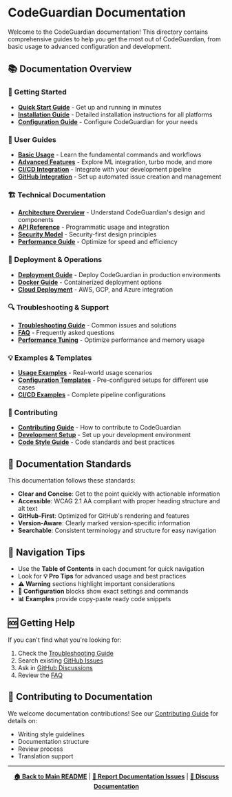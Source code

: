 # CodeGuardian Documentation

Welcome to the CodeGuardian documentation! This directory contains comprehensive guides to help you get the most out of CodeGuardian, from basic usage to advanced configuration and development.

## 📚 Documentation Overview

### 🚀 Getting Started
- **[Quick Start Guide](user-guide/quick-start.md)** - Get up and running in minutes
- **[Installation Guide](user-guide/installation.md)** - Detailed installation instructions for all platforms
- **[Configuration Guide](user-guide/configuration.md)** - Configure CodeGuardian for your needs

### 🔧 User Guides
- **[Basic Usage](user-guide/basic-usage.md)** - Learn the fundamental commands and workflows
- **[Advanced Features](user-guide/advanced-features.md)** - Explore ML integration, turbo mode, and more
- **[CI/CD Integration](user-guide/ci-cd-integration.md)** - Integrate with your development pipeline
- **[GitHub Integration](user-guide/github-integration.md)** - Set up automated issue creation and management

### 🏗️ Technical Documentation
- **[Architecture Overview](architecture/overview.md)** - Understand CodeGuardian's design and components
- **[API Reference](api/index.md)** - Programmatic usage and integration
- **[Security Model](architecture/security.md)** - Security-first design principles
- **[Performance Guide](architecture/performance.md)** - Optimize for speed and efficiency

### 🚀 Deployment & Operations
- **[Deployment Guide](deployment/index.md)** - Deploy CodeGuardian in production environments
- **[Docker Guide](deployment/docker.md)** - Containerized deployment options
- **[Cloud Deployment](deployment/cloud.md)** - AWS, GCP, and Azure integration

### 🔍 Troubleshooting & Support
- **[Troubleshooting Guide](troubleshooting/index.md)** - Common issues and solutions
- **[FAQ](troubleshooting/faq.md)** - Frequently asked questions
- **[Performance Tuning](troubleshooting/performance.md)** - Optimize performance and memory usage

### 💡 Examples & Templates
- **[Usage Examples](examples/index.md)** - Real-world usage scenarios
- **[Configuration Templates](examples/templates.md)** - Pre-configured setups for different use cases
- **[CI/CD Examples](examples/ci-cd-examples.md)** - Complete pipeline configurations

### 🤝 Contributing
- **[Contributing Guide](../CONTRIBUTING.md)** - How to contribute to CodeGuardian
- **[Development Setup](contributing/development-setup.md)** - Set up your development environment
- **[Code Style Guide](contributing/code-style.md)** - Code standards and best practices

## 🎯 Documentation Standards

This documentation follows these standards:

- **Clear and Concise**: Get to the point quickly with actionable information
- **Accessible**: WCAG 2.1 AA compliant with proper heading structure and alt text
- **GitHub-First**: Optimized for GitHub's rendering and features
- **Version-Aware**: Clearly marked version-specific information
- **Searchable**: Consistent terminology and structure for easy navigation

## 📖 Navigation Tips

- Use the **Table of Contents** in each document for quick navigation
- Look for **💡 Pro Tips** for advanced usage and best practices
- **⚠️ Warning** sections highlight important considerations
- **🔧 Configuration** blocks show exact settings and commands
- **📊 Examples** provide copy-paste ready code snippets

## 🆘 Getting Help

If you can't find what you're looking for:

1. Check the [Troubleshooting Guide](troubleshooting/index.md)
2. Search existing [GitHub Issues](https://github.com/d-oit/do-codeguardian/issues)
3. Ask in [GitHub Discussions](https://github.com/d-oit/do-codeguardian/discussions)
4. Review the [FAQ](troubleshooting/faq.md)

## 📝 Contributing to Documentation

We welcome documentation contributions! See our [Contributing Guide](../CONTRIBUTING.md) for details on:

- Writing style guidelines
- Documentation structure
- Review process
- Translation support

---

<div align="center">

**[🏠 Back to Main README](../README.md)** | **[🐛 Report Documentation Issues](https://github.com/d-oit/do-codeguardian/issues/new?labels=documentation)** | **[💬 Discuss Documentation](https://github.com/d-oit/do-codeguardian/discussions/categories/documentation)**

</div>
